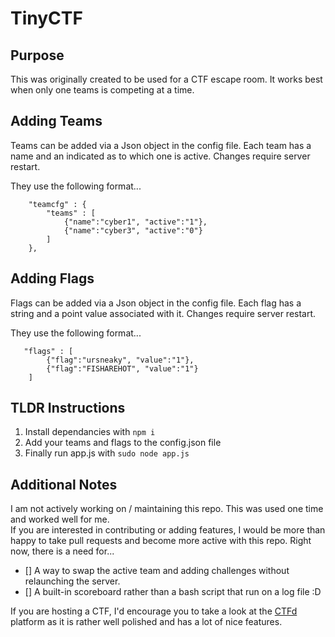 # TinyCTF

## Purpose
This was originally created to be used for a CTF escape room. It works best when only one teams is competing at a time.

## Adding Teams
Teams can be added via a Json object in the config file. Each team has a name and an indicated as to which one is active. Changes require server restart.    

They use the following format...    
```
    "teamcfg" : {
        "teams" : [
            {"name":"cyber1", "active":"1"},
            {"name":"cyber3", "active":"0"}
        ]
    },
```

## Adding Flags
Flags can be added via a Json object in the config file. Each flag has a string and a point value associated with it. Changes require server restart.    

They use the following format...    
```
   "flags" : [
        {"flag":"ursneaky", "value":"1"},
        {"flag":"FISHAREHOT", "value":"1"}
    ]
```

## TLDR Instructions
1. Install dependancies with ` npm i `    
2. Add your teams and flags to the config.json file    
3. Finally run app.js with ` sudo node app.js `   

## Additional Notes
I am not actively working on / maintaining this repo. This was used one time and worked well for me.    
If you are interested in contributing or adding features, I would be more than happy to take pull requests and become more active with this repo. Right now, there is a need for...

 - [] A way to swap the active team and adding challenges without relaunching the server.    
 - [] A built-in scoreboard rather than a bash script that run on a log file :D    

If you are hosting a CTF, I'd encourage you to take a look at the [CTFd](https://ctfd.io/) platform as it is rather well polished and has a lot of nice features.